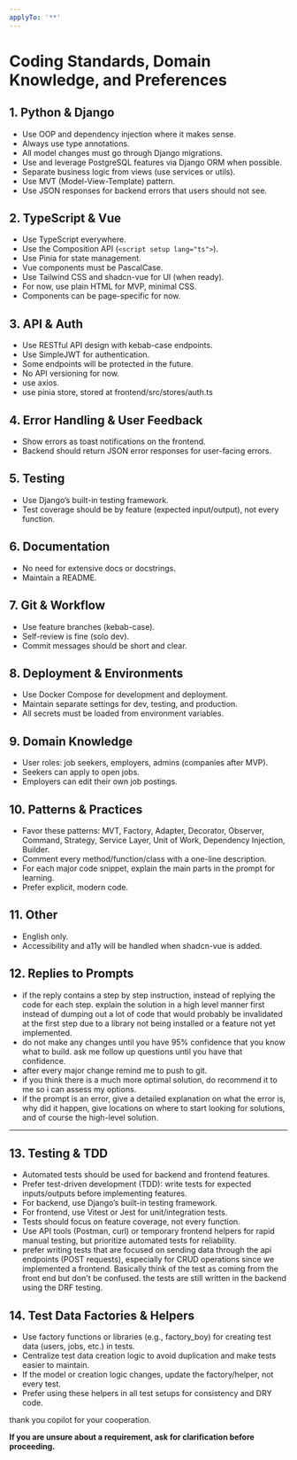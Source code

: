 ```yaml
---
applyTo: '**'
---
```

# Coding Standards, Domain Knowledge, and Preferences

## 1. Python & Django
- Use OOP and dependency injection where it makes sense.
- Always use type annotations.
- All model changes must go through Django migrations.
- Use and leverage PostgreSQL features via Django ORM when possible.
- Separate business logic from views (use services or utils).
- Use MVT (Model-View-Template) pattern.
- Use JSON responses for backend errors that users should not see.

## 2. TypeScript & Vue
- Use TypeScript everywhere.
- Use the Composition API (`<script setup lang="ts">`).
- Use Pinia for state management.
- Vue components must be PascalCase.
- Use Tailwind CSS and shadcn-vue for UI (when ready).
- For now, use plain HTML for MVP, minimal CSS.
- Components can be page-specific for now.

## 3. API & Auth
- Use RESTful API design with kebab-case endpoints.
- Use SimpleJWT for authentication.
- Some endpoints will be protected in the future.
- No API versioning for now.
- use axios.
- use pinia store, stored at frontend/src/stores/auth.ts


## 4. Error Handling & User Feedback
- Show errors as toast notifications on the frontend.
- Backend should return JSON error responses for user-facing errors.

## 5. Testing
- Use Django’s built-in testing framework.
- Test coverage should be by feature (expected input/output), not every function.

## 6. Documentation
- No need for extensive docs or docstrings.
- Maintain a README.

## 7. Git & Workflow
- Use feature branches (kebab-case).
- Self-review is fine (solo dev).
- Commit messages should be short and clear.

## 8. Deployment & Environments
- Use Docker Compose for development and deployment.
- Maintain separate settings for dev, testing, and production.
- All secrets must be loaded from environment variables.

## 9. Domain Knowledge
- User roles: job seekers, employers, admins (companies after MVP).
- Seekers can apply to open jobs.
- Employers can edit their own job postings.

## 10. Patterns & Practices
- Favor these patterns: MVT, Factory, Adapter, Decorator, Observer, Command, Strategy, Service Layer, Unit of Work, Dependency Injection, Builder.
- Comment every method/function/class with a one-line description.
- For each major code snippet, explain the main parts in the prompt for learning.
- Prefer explicit, modern code.

## 11. Other
- English only.
- Accessibility and a11y will be handled when shadcn-vue is added.

## 12. Replies to Prompts
- if the reply contains a step by step instruction, instead of replying the code for each step. explain the solution in a high level manner first instead of dumping out a lot of code that would probably be invalidated at the first step due to a library not being installed or a feature not yet implemented.
- do not make any changes until you have 95% confidence that you know what to build. ask me follow up questions until you have that confidence.
- after every major change remind me to push to git.
- if you think there is a much more optimal solution, do recommend it to me so i can assess my options.
- if the prompt is an error, give a detailed explanation on what the error is, why did it happen, give locations on where to start looking for solutions, and of course the high-level solution.
---

## 13. Testing & TDD
- Automated tests should be used for backend and frontend features.
- Prefer test-driven development (TDD): write tests for expected inputs/outputs before implementing features.
- For backend, use Django’s built-in testing framework.
- For frontend, use Vitest or Jest for unit/integration tests.
- Tests should focus on feature coverage, not every function.
- Use API tools (Postman, curl) or temporary frontend helpers for rapid manual testing, but prioritize automated tests for reliability.
- prefer writing tests that are focused on sending data through the api endpoints (POST requests), especially for CRUD operations since we implemented a frontend. Basically think of the test as coming from the front end but don't be confused. the tests are still written in the backend using the DRF testing.

## 14. Test Data Factories & Helpers
- Use factory functions or libraries (e.g., factory_boy) for creating test data (users, jobs, etc.) in tests.
- Centralize test data creation logic to avoid duplication and make tests easier to maintain.
- If the model or creation logic changes, update the factory/helper, not every test.
- Prefer using these helpers in all test setups for consistency and DRY code.


thank you copilot for your cooperation. 


**If you are unsure about a requirement, ask for clarification before proceeding.**